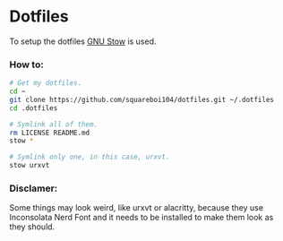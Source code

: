 # Dotfiles

To setup the dotfiles [GNU Stow](https://www.gnu.org/software/stow) is used.

### How to:

```bash
# Get my dotfiles.
cd ~
git clone https://github.com/squareboi104/dotfiles.git ~/.dotfiles
cd .dotfiles

# Symlink all of them.
rm LICENSE README.md
stow *

# Symlink only one, in this case, urxvt.
stow urxvt
```

### Disclamer:

Some things may look weird, like urxvt or alacritty, because they use Inconsolata Nerd Font and it needs to be installed to make them look as they should.
